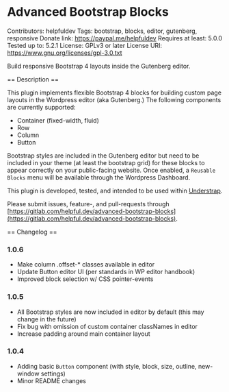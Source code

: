 # Advanced Bootstrap Blocks
Contributors: helpfuldev
Tags: bootstrap, blocks, editor, gutenberg, responsive
Donate link: https://paypal.me/helpfuldev
Requires at least: 5.0.0
Tested up to: 5.2.1
License: GPLv3 or later
License URI: https://www.gnu.org/licenses/gpl-3.0.txt

Build responsive Bootstrap 4 layouts inside the Gutenberg editor. 

== Description ==

This plugin implements flexible Bootstrap 4 blocks for building custom page layouts in the Wordpress editor (aka Gutenberg.) The following components are currently supported: 

* Container (fixed-width, fluid)
* Row
* Column
* Button

Bootstrap styles are included in the Gutenberg editor but need to be included in your theme (at least the bootstrap grid) for these blocks to appear correctly on your public-facing website. Once enabled, a `Reusable Blocks` menu will be available through the Wordpress Dashboard.

This plugin is developed, tested, and intended to be used within [Understrap](https://understrap.com/). 

Please submit issues, feature-, and pull-requests through [https://gitlab.com/helpful.dev/advanced-bootstrap-blocks](https://gitlab.com/helpful.dev/advanced-bootstrap-blocks). 

== Changelog ==

### 1.0.6
* Make column .offset-* classes available in editor
* Update Button editor UI (per standards in WP editor handbook)
* Improved block selection w/ CSS pointer-events

### 1.0.5
* All Bootstrap styles are now included in editor by default (this may change in the future)
* Fix bug with omission of custom container classNames in editor
* Increase padding around main container layout

### 1.0.4

* Adding basic `Button` component (with style, block, size, outline, new-window settings) 
* Minor README changes